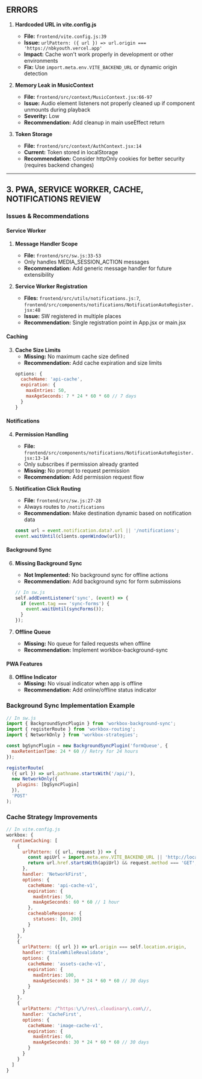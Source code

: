 ## ERRORS

1. **Hardcoded URL in vite.config.js**
   - **File:** `frontend/vite.config.js:39`
   - **Issue:** `urlPattern: ({ url }) => url.origin === 'https://nbkyouth.vercel.app'`
   - **Impact:** Cache won't work properly in development or other environments
   - **Fix:** Use `import.meta.env.VITE_BACKEND_URL` or dynamic origin detection

2. **Memory Leak in MusicContext**
   - **File:** `frontend/src/context/MusicContext.jsx:66-97`
   - **Issue:** Audio element listeners not properly cleaned up if component unmounts during playback
   - **Severity:** Low
   - **Recommendation:** Add cleanup in main useEffect return

3. **Token Storage**
    - **File:** `frontend/src/context/AuthContext.jsx:14`
    - **Current:** Token stored in localStorage
    - **Recommendation:** Consider httpOnly cookies for better security (requires backend changes)

---

## 3. PWA, SERVICE WORKER, CACHE, NOTIFICATIONS REVIEW

### Issues & Recommendations

#### Service Worker

1. **Message Handler Scope**
   - **File:** `frontend/src/sw.js:33-53`
   - Only handles MEDIA_SESSION_ACTION messages
   - **Recommendation:** Add generic message handler for future extensibility

2. **Service Worker Registration**
   - **Files:** `frontend/src/utils/notifications.js:7`, `frontend/src/components/notifications/NotificationAutoRegister.jsx:48`
   - **Issue:** SW registered in multiple places
   - **Recommendation:** Single registration point in App.jsx or main.jsx

#### Caching

3. **Cache Size Limits**
   - **Missing:** No maximum cache size defined
   - **Recommendation:** Add cache expiration and size limits
   ```js
   options: {
     cacheName: 'api-cache',
     expiration: {
       maxEntries: 50,
       maxAgeSeconds: 7 * 24 * 60 * 60 // 7 days
     }
   }
   ```

#### Notifications

4. **Permission Handling**
   - **File:** `frontend/src/components/notifications/NotificationAutoRegister.jsx:13-14`
   - Only subscribes if permission already granted
   - **Missing:** No prompt to request permission
   - **Recommendation:** Add permission request flow

5. **Notification Click Routing**
   - **File:** `frontend/src/sw.js:27-28`
   - Always routes to `/notifications`
   - **Recommendation:** Make destination dynamic based on notification data
   ```js
   const url = event.notification.data?.url || '/notifications';
   event.waitUntil(clients.openWindow(url));
   ```

#### Background Sync

6. **Missing Background Sync**
    - **Not Implemented:** No background sync for offline actions
    - **Recommendation:** Add background sync for form submissions
    ```js
    // In sw.js
    self.addEventListener('sync', (event) => {
      if (event.tag === 'sync-forms') {
        event.waitUntil(syncForms());
      }
    });
    ```

7. **Offline Queue**
    - **Missing:** No queue for failed requests when offline
    - **Recommendation:** Implement workbox-background-sync

#### PWA Features

8. **Offline Indicator**
    - **Missing:** No visual indicator when app is offline
    - **Recommendation:** Add online/offline status indicator

### Background Sync Implementation Example

```javascript
// In sw.js
import { BackgroundSyncPlugin } from 'workbox-background-sync';
import { registerRoute } from 'workbox-routing';
import { NetworkOnly } from 'workbox-strategies';

const bgSyncPlugin = new BackgroundSyncPlugin('formQueue', {
  maxRetentionTime: 24 * 60 // Retry for 24 hours
});

registerRoute(
  ({ url }) => url.pathname.startsWith('/api/'),
  new NetworkOnly({
    plugins: [bgSyncPlugin]
  }),
  'POST'
);
```

### Cache Strategy Improvements

```javascript
// In vite.config.js
workbox: {
  runtimeCaching: [
    {
      urlPattern: ({ url, request }) => {
        const apiUrl = import.meta.env.VITE_BACKEND_URL || 'http://localhost:5000';
        return url.href.startsWith(apiUrl) && request.method === 'GET';
      },
      handler: 'NetworkFirst',
      options: {
        cacheName: 'api-cache-v1',
        expiration: {
          maxEntries: 50,
          maxAgeSeconds: 60 * 60 // 1 hour
        },
        cacheableResponse: {
          statuses: [0, 200]
        }
      }
    },
    {
      urlPattern: ({ url }) => url.origin === self.location.origin,
      handler: 'StaleWhileRevalidate',
      options: {
        cacheName: 'assets-cache-v1',
        expiration: {
          maxEntries: 100,
          maxAgeSeconds: 30 * 24 * 60 * 60 // 30 days
        }
      }
    },
    {
      urlPattern: /^https:\/\/res\.cloudinary\.com\//,
      handler: 'CacheFirst',
      options: {
        cacheName: 'image-cache-v1',
        expiration: {
          maxEntries: 60,
          maxAgeSeconds: 30 * 24 * 60 * 60 // 30 days
        }
      }
    }
  ]
}
```